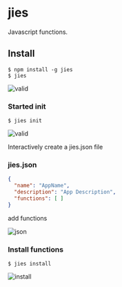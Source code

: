 # jies
Javascript functions.

## Install
    
    $ npm install -g jies
    $ jies
    
![valid](http://i.imgur.com/3YvPOhN.png)

### Started init

    $ jies init
    
![valid](http://i.imgur.com/3qNWLjD.png)

Interactively create a jies.json file

### jies.json

```json
{
  "name": "AppName",
  "description": "App Description",
  "functions": [ ]
}
```

add functions

![json](http://i.imgur.com/IrHDWez.png)

### Install functions

    $ jies install
    
![install](http://i.imgur.com/eqfHAxo.png)
